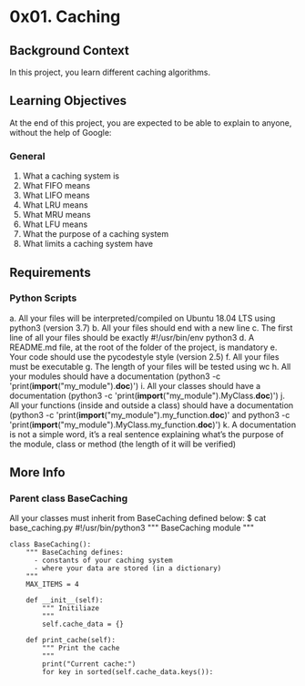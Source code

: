 # 0x01. Caching
## Background Context
In this project, you learn different caching algorithms.


## Learning Objectives
At the end of this project, you are expected to be able to explain to anyone, without the help of Google:

### General
1. What a caching system is
2. What FIFO means
3. What LIFO means
4. What LRU means
5. What MRU means
6. What LFU means
7. What the purpose of a caching system
8. What limits a caching system have

## Requirements
### Python Scripts
a. All your files will be interpreted/compiled on Ubuntu 18.04 LTS using python3 (version 3.7)
b. All your files should end with a new line
c. The first line of all your files should be exactly #!/usr/bin/env python3
d. A README.md file, at the root of the folder of the project, is mandatory
e. Your code should use the pycodestyle style (version 2.5)
f. All your files must be executable
g. The length of your files will be tested using wc
h. All your modules should have a documentation (python3 -c 'print(__import__("my_module").__doc__)')
i. All your classes should have a documentation (python3 -c 'print(__import__("my_module").MyClass.__doc__)')
j. All your functions (inside and outside a class) should have a documentation (python3 -c 'print(__import__("my_module").my_function.__doc__)' and python3 -c 'print(__import__("my_module").MyClass.my_function.__doc__)')
k. A documentation is not a simple word, it’s a real sentence explaining what’s the purpose of the module, class or method (the length of it will be verified)

## More Info
### Parent class BaseCaching
All your classes must inherit from BaseCaching defined below:
	$ cat base_caching.py
	#!/usr/bin/python3
	""" BaseCaching module
	"""

	class BaseCaching():
	    """ BaseCaching defines:
	      - constants of your caching system
	      - where your data are stored (in a dictionary)
	    """
	    MAX_ITEMS = 4

	    def __init__(self):
	        """ Initiliaze
	        """
	        self.cache_data = {}

	    def print_cache(self):
	        """ Print the cache
	        """
	        print("Current cache:")
	        for key in sorted(self.cache_data.keys()):
